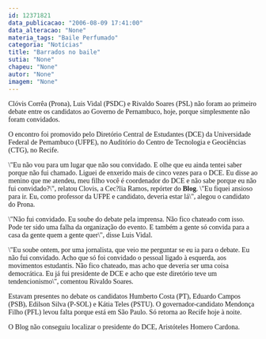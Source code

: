 ```yaml
---
id: 12371821
data_publicacao: "2006-08-09 17:41:00"
data_alteracao: "None"
materia_tags: "Baile Perfumado"
categoria: "Notícias"
title: "Barrados no baile"
sutia: "None"
chapeu: "None"
autor: "None"
imagem: "None"
---
```

<p><STRONG><FONT face=Verdana></FONT></STRONG></p>
<p><P><FONT face=Verdana>Clóvis Corrêa (Prona), Luis Vidal (PSDC) e Rivaldo Soares (PSL) não foram ao primeiro debate entre os candidatos ao Governo de Pernambuco, hoje, porque simplesmente não foram convidados. </FONT></P></p>
<p><P><FONT face=Verdana>O encontro foi promovido pelo Diretório Central de Estudantes (DCE) da Universidade Federal de Pernambuco (UFPE), no Auditório do Centro de Tecnologia e Geociências (CTG), no Recife. </FONT></P></p>
<p><P><FONT face=Verdana>\"Eu não vou para um lugar que não sou convidado. E olhe que eu ainda tentei saber porque não fui chamado. Liguei de enxerido mais de cinco vezes para o DCE. Eu disse ao menino que me atendeu, meu filho você é coordenador do DCE e não sabe porque eu não fui convidado?\", relatou Clovis, a Cec?lia Ramos, repórter do <B>Blog</B>. \"Eu fiquei ansioso para ir. Eu, como professor da UFPE e candidato, deveria estar lá\", alegou o candidato do Prona. </FONT></P></p>
<p><P><FONT face=Verdana>\"Não fui convidado. Eu soube do debate pela imprensa. Não fico chateado com isso. Pode ter sido uma falha da organização do evento. E também a gente só convida para a casa da gente quem a gente quer\", disse Luis Vidal. </FONT></P></p>
<p><P><FONT face=Verdana>\"Eu soube ontem, por uma jornalista, que veio me perguntar se eu ia para o debate. Eu não fui convidado. Acho que só foi convidado o pessoal ligado à esquerda, aos movimentos estudantis. Não fico chateado, mas acho que deveria ser uma coisa democrática. Eu já fui presidente de DCE e acho que este diretório teve um tendencionismo\", comentou Rivaldo Soares. </FONT></P></p>
<p><P><FONT face=Verdana>Estavam presentes no debate os candidatos Humberto Costa (PT), Eduardo Campos (PSB), Edilson Silva (P-SOL) e Kátia Teles (PSTU). O governador-candidato Mendonça Filho (PFL) levou falta porque está em São Paulo. Só retorna ao Recife hoje à noite.&nbsp;</FONT></P></p>
<p><P><FONT face=Verdana>O Blog não conseguiu localizar o presidente do DCE, Aristóteles Homero Cardona.</FONT> </P> </p>
